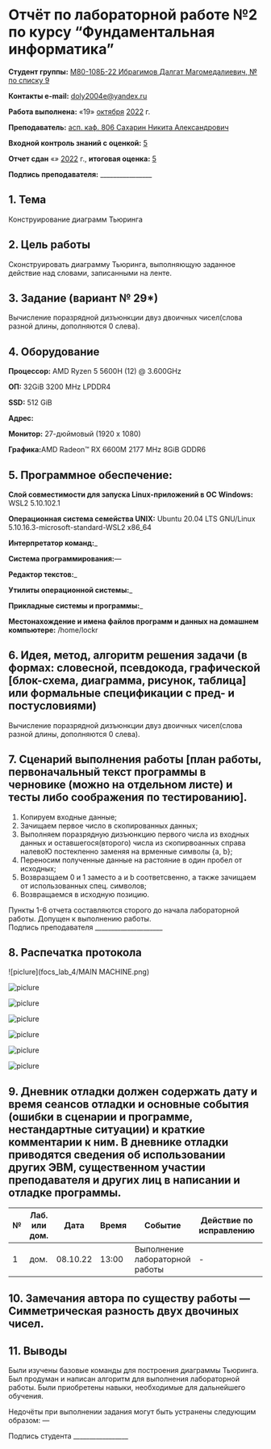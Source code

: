 # Отчёт по лабораторной работе №2 по курсу “Фундаментальная информатика”

<b>Студент группы:</b> <ins>М80-108Б-22 Ибрагимов Далгат Магомедалиевич, № по списку 9</ins> 

<b>Контакты e-mail:</b> <ins>doly2004e@yandex.ru</ins>

<b>Работа выполнена:</b> «19» <ins>октября</ins> <ins>2022</ins> г.

<b>Преподаватель:</b> <ins>асп. каф. 806 Сахарин Никита Александрович</ins>

<b>Входной контроль знаний с оценкой:</b> <ins>5</ins>

<b>Отчет сдан</b> «_» <ins>_</ins> <ins>2022</ins> г., <b>итоговая оценка:</b> <ins>5</ins>

<b>Подпись преподавателя:</b> ________________


## 1. Тема
Конструирование диаграмм Тьюринга
## 2. Цель работы
Сконструировать диаграмму Тьюринга, выполняющую заданное действие над словами, записанными на ленте.
## 3. Задание (вариант № 29*)
Вычисление поразрядной дизъюнкции двуз двоичных чисел(слова разной длины, дополняются 0 слева).
## 4. Оборудование
<b>Процессор:</b> AMD Ryzen 5 5600H (12) @ 3.600GHz<br/>

<b>ОП:</b> 32GiB 3200 MHz LPDDR4<br/>

<b>SSD:</b> 512 GiB<br/>

<b>Адрес:</b> <br/>

<b>Монитор:</b> 27-дюймовый (1920 х 1080)<br/>

<b>Графика:</b>AMD Radeon™ RX 6600M 2177 MHz 8GiB GDDR6<br/>

## 5. Программное обеспечение:
<b>Слой совместимости для запуска Linux-приложений в ОС Windows:</b> WSL2 5.10.102.1<br/>

<b>Операционная система семейства UNIX:</b> Ubuntu 20.04 LTS GNU/Linux 5.10.16.3-microsoft-standard-WSL2 x86_64<br/>

<b>Интерпретатор команд:</b>_<br/>

<b>Система программирования:</b>—<br/>

<b>Редактор текстов:</b>_<br/>

<b>Утилиты операционной системы:</b>_<br/>

<b>Прикладные системы и программы:</b>_<br/>

<b>Местонахождение и имена файлов программ и данных на домашнем компьютере:</b> /home/lockr<br/>

## 6. Идея, метод, алгоритм решения задачи (в формах: словесной, псевдокода, графической [блок-схема, диаграмма, рисунок, таблица] или формальные спецификации с пред- и постусловиями)
Вычисление поразрядной дизъюнкции двуз двоичных чисел(слова разной длины, дополняются 0 слева).
## 7. Сценарий выполнения работы [план работы, первоначальный текст программы в черновике (можно на отдельном листе) и тесты либо соображения по тестированию]. 
1. Копируем входные данные;
2. Зачищаем первое число в скопированных данных;
3. Выполняем поразрядную дизъюнкцию первого числа из входных данных и оставшегося(второго) числа из скопирвоанных справа налевоЮ постекпенно заменяя на врменные символы {a, b};
4. Переносим полученные данные на растояние в один пробел от исходных;
5. Возвразщаем 0 и 1 заместо a и b соответсвенно, а также зачищаем от использованных спец. символов;
6. Возвращаемся в исходную позицию.

Пункты 1-6 отчета составляются сторого до начала лабораторной работы.
Допущен к выполнению работы.  
Подпись преподавателя _____________________
## 8. Распечатка протокола

![piclure](focs_lab_4/MAIN MACHINE.png)

![piclure](PERENOS.png)

![piclure](DELETE$.png)

![piclure](GOTORIGHT$.png)

![piclure](GTRS.png)

![piclure](GTLS.png)

![piclure](ENDM.png)


## 9. Дневник отладки должен содержать дату и время сеансов отладки и основные события (ошибки в сценарии и программе, нестандартные ситуации) и краткие комментарии к ним. В дневнике отладки приводятся сведения об использовании других ЭВМ, существенном участии преподавателя и других лиц в написании и отладке программы.

| № |  Лаб. или дом. | Дата | Время | Событие | Действие по исправлению | Примечание |
| ------ | ------ | ------ | ------ | ------ | ------ | ------ |
| 1 | дом. | 08.10.22 | 13:00 | Выполнение лабораторной работы | - | - |
## 10. Замечания автора по существу работы — Симметрическая разность двух двочиных чисел.

## 11. Выводы
Были изучены базовые команды для построения диаграммы Тьюринга. Был продуман и написан алгоритм для выполнения лабораторной работы. Были приобретены навыки, необходимые для дальнейшего обучения.

Недочёты при выполнении задания могут быть устранены следующим образом: —

</b>Подпись студента</b> _________________


